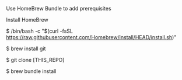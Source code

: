 Use HomeBrew Bundle to add prerequisites

Install HomeBrew

$ /bin/bash -c "$(curl -fsSL https://raw.githubusercontent.com/Homebrew/install/HEAD/install.sh)"

$ brew install git

$ git clone [THIS_REPO]

$ brew bundle install
